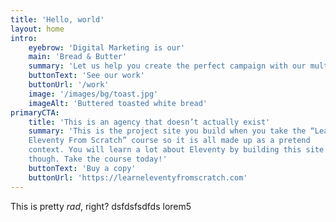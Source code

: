 ```yaml
---
title: 'Hello, world'
layout: home
intro:
    eyebrow: 'Digital Marketing is our'
    main: 'Bread & Butter'
    summary: 'Let us help you create the perfect campaign with our multi-faceted team of talented creatives.'
    buttonText: 'See our work'
    buttonUrl: '/work'
    image: '/images/bg/toast.jpg'
    imageAlt: 'Buttered toasted white bread'
primaryCTA:
    title: 'This is an agency that doesn’t actually exist'
    summary: 'This is the project site you build when you take the “Learn
    Eleventy From Scratch” course so it is all made up as a pretend
    context. You will learn a lot about Eleventy by building this site
    though. Take the course today!'
    buttonText: 'Buy a copy'
    buttonUrl: 'https://learneleventyfromscratch.com'
---
```


This is pretty _rad_, right?
dsfdsfsdfds
lorem5  

